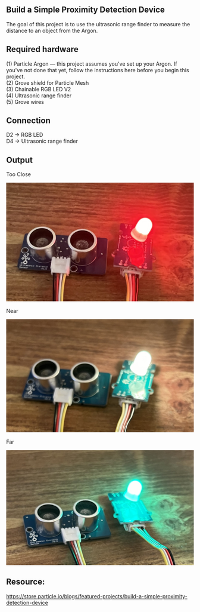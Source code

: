 ## Build a Simple Proximity Detection Device

 The goal of this project is to use the ultrasonic range finder to measure the distance to an object from the Argon.

## Required hardware
(1) Particle Argon — this project assumes you've set up your Argon. If you've not done that yet, follow the instructions here before you begin this project. <br />
(2) Grove shield for Particle Mesh <br />
(3) Chainable RGB LED V2 <br />
(4) Ultrasonic range finder <br />
(5) Grove wires

## Connection
D2 ->	RGB LED <br />
D4 ->	Ultrasonic range finder


## Output

Too Close

![Red](./images/red.jpg)

Near

![Yellow](./images/yellow.jpg)

Far

![Green](./images/green.jpg)


## Resource: 
https://store.particle.io/blogs/featured-projects/build-a-simple-proximity-detection-device
